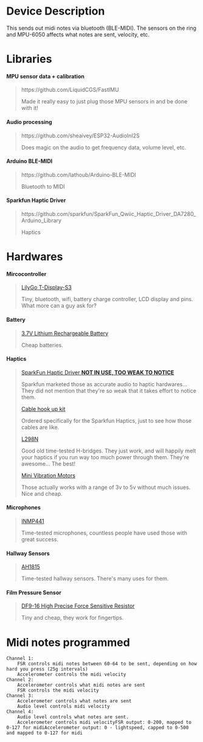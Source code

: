# Device Description
This sends out midi notes via bluetooth (BLE-MIDI). The sensors on the ring and MPU-6050 affects what notes are sent, velocity, etc.

# Libraries
<h4>MPU sensor data + calibration</h4>
<blockquote>
	https://github.com/LiquidCGS/FastIMU
	<p>Made it really easy to just plug those MPU sensors in and be done with it!</p>
</blockquote>

<h4>Audio processing</h4>
<blockquote>
	https://github.com/sheaivey/ESP32-AudioInI2S
	<p>Does magic on the audio to get frequency data, volume level, etc.</p>
</blockquote>

<h4>Arduino BLE-MIDI</h4>
<blockquote>
	https://github.com/lathoub/Arduino-BLE-MIDI 
	<p>Bluetooth to MIDI</p>
</blockquote>

<h4>Sparkfun Haptic Driver</h4>
<blockquote>
	https://github.com/sparkfun/SparkFun_Qwiic_Haptic_Driver_DA7280_Arduino_Library
	<p>Haptics</p>
</blockquote>



# Hardwares
<div>
	<h4>Mircocontroller</h4>
	<blockquote>
		<a href="https://www.amazon.com/LILYGO-T-Display-S3-ESP32-S3-Development-Soldered/dp/B0BF542H39/">LilyGo T-Display-S3</a>
		<p>Tiny, bluetooth, wifi, battery charge controller, LCD display and pins. What more can a guy ask for?</p>
	</blockquote>
	
</div>

<div>
	<h4>Battery</h4>
	<blockquote>
		<a href="https://www.amazon.com/MakerFocus-Rechargable-Protection-Insulated-Development/dp/B08T6QS58J/?th=1">3.7V Lithium Rechargeable Battery</a>
		<p>Cheap batteries.</p>
	</blockquote>
	
</div>

<div>
	<h4>Haptics</h4>
	<blockquote>
		<a href="https://www.amazon.com/SparkFun-Qwiic-Haptic-Driver-Built/dp/B096YHK485">SparkFun Haptic Driver <b> NOT IN USE, TOO WEAK TO NOTICE</b></a>
		<p>Sparkfun marketed those as accurate audio to haptic hardwares... They did not mention that they're so weak that it takes effort to notice them.</p>
		<a href="https://www.amazon.com/SparkFun-development-soldering-Breadboardable-Chain-able/dp/B07RB2LRH5">Cable hook up kit</a>
		<p>Ordered specifically for the Sparkfun Haptics, just to see how those cables are like.</p>
		<a href="https://www.amazon.com/SparkFun-Qwiic-Haptic-Driver-Built/dp/B096YHK485">L298N</a>
		<p>Good old time-tested H-bridges. They just work, and will happily melt your haptics if you run way too much power through them. They're awesome... The best!</p>
		<a href="https://www.amazon.com/tatoko-Vibration-Button-Type-Vibrating-Appliances/dp/B07Q1ZV4MJ/">Mini Vibration Motors </a>
		<p>Those actually works with a range of 3v to 5v without much issues. Nice and cheap.</p>
	</blockquote>
	
</div>

<div>
	<h4>Microphones</h4>
	<blockquote>
		<a href="https://www.amazon.com/dp/B092HWW4RS">INMP441</a>
		<p>Time-tested microphones, countless people have used those with great success.</p>
	</blockquote>
</div>

<div>
	<h4>Hallway Sensors</h4>
	<blockquote>
		<a href="https://www.amazon.com/SparkFun-Hall-Effect-Sensor-AH1815-Non-Latching/dp/B07DM7WBCG">AH1815</a>
		<p>Time-tested hallway sensors. There's many uses for them.</p>
	</blockquote>
</div>

<div>
	<h4>Film Pressure Sensor</h4>
	<blockquote>
		<a href="https://www.amazon.com/dp/B07T1CHY58">DF9-16 High Precise Force Sensitive Resistor</a>
		<p>Tiny and cheap, they work for fingertips.</p>
	</blockquote>
	
</div>


<div>
	<h4></h4>
	<a href=""></a>
	<p></p>
</div>









# Midi notes programmed
	Channel 1:
		FSR controls midi notes between 60-64 to be sent, depending on how hard you press (25g intervals)
		Accelerometer controls the midi velocity
	Channel 2:
		Accelerometer controls what midi notes are sent
		FSR controls the midi velocity
	Channel 3:
		Accelerometer controls what notes are sent
		Audio level controls midi velocity
	Channel 4:
		Audio level controls what notes are sent.
		Accelerometer controls midi velocityFSR output: 0-200, mapped to 0-127 for midiAccelerometer output: 0 - lightspeed, capped to 0-500 and mapped to 0-127 for midi
